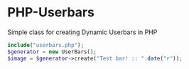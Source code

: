 PHP-Userbars
============

Simple class for creating Dynamic Userbars in PHP

```php
include("userbars.php");
$generator = new UserBars();
$image = $generator->create("Test bar! :: ".date("r"));
```